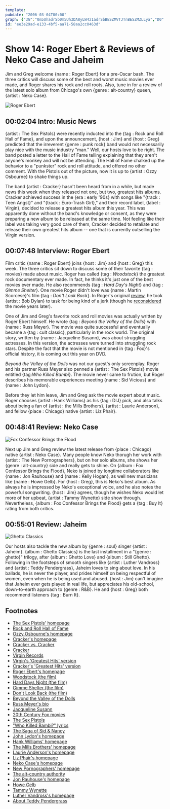 ```yaml
---
template: 
pubdate: "2006-03-04T00:00"
graph: {"3G":"0m5UhadrSb0m5Uh3DA8yLW4z1adrSbBESZMVTJTnBESZMZLLya","D0":"BEWyFX6cfdBEWyFBHm1GBEWyFsebB0BEWyFaeEbPBEWyFEqcCoBCYWQBEWyFBEWyFE7RVnBEWyFozT8D3tqvFBEWyFBEWyFmLKKxBEWyFEQPMZBEWyFGVnP3BEWyFBK116BEWyFqrDABBEWyFNfEVyBEWyFVjtkUBJOcLE7RVn3tqvFmLKKx7kGO5mLKKxQTZp4mLKKxEwSG1mLKKx0m5UhEQPMZ0m5UhjR8rr0m5UhP3JbrBK116GVnP3MOJ5zVjtkU","295":"YhyyUqoBuxqoBuxsK9zNXLY58qoBuxXLY58YhyyU97qipXLY58XLY58uePGGXLY58yryXnXLY58s2Mta97qipBHm1G97qipX6cfd","2JP":"BFxuTsH6J7BFxuTwmYLhBFxuTh5DpsBJmRSsH6J7ekL3hsH6J7UgzgFsH6J7h5DpssH6J7sH6J7wmYLhgMit6sH6J7BJmRSgMit6h5DpswmYLhX6cfdgMit6BHm1GgMit6"}
id: "ee3e29ad-e133-4bf5-aa71-58aa2cc0463d"
---
```






# Show 14: Roger Ebert & Reviews of Neko Case and Jaheim

Jim and Greg welcome {name : Roger Ebert} for a pre-Oscar bash. The three critics will discuss some of the best and worst music movies ever made, and Roger shares his rock and roll roots. Also, tune in for a review of the latest solo album from Chicago's own {genre : alt-country} queen, {artist : Neko Case}.

![Roger Ebert](https://static.soundopinions.org/images/2006/rogerebert.jpg)



## 00:02:04 Intro: Music News

{artist : The Sex Pistols} were recently inducted into the {tag : Rock and Roll Hall of Fame}, and upon the announcement, {host : Jim} and {host : Greg} predicted that the irreverent {genre : punk rock} band would not necessarily play nice with the music industry "man." Well, our hosts love to be right. The band posted a letter to the Hall of Fame telling explaining that they aren't anyone's monkey and will not be attending. The Hall of Fame chalked up the behavior to a "punkster" rock and roll attitude, and offered no other comment. With the Pistols out of the picture, now it is up to {artist : Ozzy Osbourne} to shake things up.

The band {artist : Cracker} hasn't been heard from in a while, but made news this week when they released not one, but two, greatest hits albums. Cracker achieved success in the {era : early '90s} with songs like "{track : Teen Angst}" and "{track : Euro-Trash Girl}," and their record label, {label : Virgin}, decided to release a greatest hits album this year. This was apparently done without the band's knowledge or consent, as they were preparing a new album to be released at the same time. Not feeling like their label was taking very good care of them, Cracker decided to retaliate and release their own greatest hits album -- one that is currently outselling the Virgin version.



## 00:07:48 Interview: Roger Ebert

Film critic {name : Roger Ebert} joins {host : Jim} and {host : Greg} this week. The three critics sit down to discuss some of their favorite {tag : movies} made about music. Roger has called {tag : *Woodstock*} the greatest rock documentary ever made. In fact, he thinks it's just one of the best movies ever made. He also recommends {tag : *Hard Day's Night*} and {tag : *Gimme Shelter*}. One movie Roger didn't love was {name : Martin Scorcese}'s film {tag : *Don't Look Back*}. In Roger's original [review](http://rogerebert.suntimes.com/apps/pbcs.dll/article?AID=/19680321/REVIEWS/803210301/1023), he took {artist : Bob Dylan} to task for being kind of a jerk (though he [reconsidered](http://rogerebert.suntimes.com/apps/pbcs.dll/article?AID=/19980501/REVIEWS/805010303/1023) the movie years later).

One of Jim and Greg's favorite rock and roll movies was actually written by Roger Ebert himself. He wrote {tag : *Beyond the Valley of the Dolls*} with {name : Russ Meyer}. The movie was quite successful and eventually became a {tag : cult classic}, particularly in the rock world. The original story, written by {name : Jacqueline Susann}, was about struggling actresses. In this version, the actresses were turned into struggling rock stars. Despite the fact that the movie is not mentioned in {tag : Fox}'s official history, it is coming out this year on DVD.

*Beyond the Valley of the Dolls* was not our guest's only screenplay. Roger and his partner Russ Meyer also penned a {artist : The Sex Pistols} movie entitled {tag:*Who Killed Bambi*}. The movie never came to frution, but Roger describes his memorable experiences meeting {name : Sid Vicious} and {name : John Lydon}.

Before they let him leave, Jim and Greg ask the movie expert about music. Roger chooses {artist : Hank Williams} as his {tag : DIJ} pick, and also talks about being a fan of {artist : the Mills Brothers}, {artist : Laurie Anderson}, and fellow {place : Chicago} native {artist : Liz Phair}.



## 00:48:41 Review: Neko Case

![Fox Confessor Brings the Flood](https://static.soundopinions.org/assets/14/2950.jpg)

Next up Jim and Greg review the latest release from {place : Chicago} native {artist : Neko Case}. Many people know Neko thorugh her work with {artist : The New Pornographers}, but on her solo albums, she shows her {genre : alt-country} side and really gets to shine. On {album : Fox Confessor Brings the Flood}, Neko is joined by longtime collaborators like {name : Jon Rauhouse} and {name : Kelly Hogan}, as well new musicians like {name : Howe Gelb}. For {host : Greg}, this is Neko's best album. As always he is impressed by Neko's exceptional voice, and he also notes the powerful songwriting. {host : Jim} agrees, though he wishes Neko would let more of her upbeat, {artist : Tammy Wynette} side show through. Nevertheless, {album : Fox Confessor Brings the Flood} gets a {tag : Buy It} rating from both critics.



## 00:55:01 Review: Jaheim

![Ghetto Classics](https://static.soundopinions.org/assets/14/2JP0.jpg)

Our hosts also tackle the new album by {genre : soul} singer {artist : Jaheim}. {album : Ghetto Classics} is the last installment in a "{genre : ghetto}" trilogy, after {album : Ghetto Love} and {album : Still Ghetto}. Following in the footsteps of smooth singers like {artist : Luther Vandross} and {artist : Teddy Pendergrass}, Jaheim loves to sing about love. In his ballads, he is never the player, and prides himself on being respectful of women, even when he is being used and abused. {host : Jim} can't imagine that Jaheim ever gets played in real life, but appreciates his old-school, down-to-earth approach to {genre : R&B}. He and {host : Greg} both recommend listeners {tag : Burn It}.



## Footnotes

- [The Sex Pistols' homepage](http://www.sex-pistols.net/)
- [Rock and Roll Hall of Fame](http://www.rockhall.com/)
- [Ozzy Osbourne's homepage](http://www.ozzynet.com/)
- [Cracker's homepage](http://www.crackersoul.com/)
- [Cracker vs. Cracker](http://featuresblogs.chicagotribune.com/entertainment_popmachine/2006/02/cracker_vs_crac.html)
- [Cracker](http://www.allmusic.com/cg/amg.dll?p=amg&token=ADFEAEE47C19DC4FA87520D69D3D4DC7FA7FFB07D063FD831F29461BDFBA3C54DD5F26B904A595CEAEF96AB679AFF962A0500ADBC0EC50ECBC1B&uid=CAW010603031657&sql=11:47jveau04xa7~T31)
- [Virgin Records](http://www.virginrecords.com/)
- [Virgin's 'Greatest Hits' version](http://www.pitchatent.com/Merchant2/merchant.mvc?Screen=PROD&Store_Code=01&Product_Code=cracker3&Category_Code=Cracker)
- [Cracker's 'Greatest Hits' version](http://www.amazon.com/gp/product/B000E5LEUG/ref=pd_bxgy_img_b/002-9278548-2607266?%5Fencoding=UTF8&v=glance&n=130)
- [Roger Ebert's homepage](http://www.rogerebert.com/)
- [Woodstock (the film)](http://www.imdb.com/title/tt0066580/?fr=c2l0ZT1kZnx0dD0xfGZiPXV8cG49MHxrdz0xfHNvdXJjZWlkPW1vemlsbGEtc2VhcmNofHE9d29vZHN0b2NrfGZ0PTF8bXg9MjB8bG09NTAwfGNvPTF8aHRtbD0xfG5tPTE_;fc=1;ft=25;fm=1)
- [Hard Days Night (the film)](http://www.imdb.com/title/tt0058182/?fr=c2l0ZT1kZnx0dD0xfGZiPXV8cG49MHxrdz0xfHNvdXJjZWlkPW1vemlsbGEtc2VhcmNofHE9aGFyZCBkYXkncyBuaWdodHxmdD0xfG14PTIwfGxtPTUwMHxjbz0xfGh0bWw9MXxubT0x;fc=1;ft=21;fm=1)
- [Gimme Shelter (the film)](http://www.imdb.com/title/tt0065780/?fr=c2l0ZT1kZnx0dD0xfGZiPXV8cG49MHxrdz0xfHNvdXJjZWlkPW1vemlsbGEtc2VhcmNofHE9Z2ltbWUgc2hlbHRlcnxmdD0xfG14PTIwfGxtPTUwMHxjbz0xfGh0bWw9MXxubT0x;fc=1;ft=23;fm=1)
- [Don't Look Back (the film)](http://www.amazon.com/gp/product/B000035P7X/002-9278548-2607266?v=glance&n=130)
- [Beyond the Valley of the Dolls](http://www.beyondthevalleyofthedolls.com/)
- [Russ Meyer's bio](http://www.imdb.com/name/nm0000540/)
- [Jacqueline Susann](http://en.wikipedia.org/wiki/Jacqueline_Susann)
- [20th Century Fox movies](http://www.foxmovies.com/)
- [The Sex Pistols](http://www.allmusic.com/cg/amg.dll?p=amg&token=ADFEAEE47C19DC4FA87520D69D3D4DC7FA7FFB07D063FD831F29461BDFBA3C54DD5F26B904A595CEAEFD6AB679AFF962A55B05D7CDE452FFCC1740&sql=11:dudyyl4jxpbb)
- ["Who Killed Bambi?" lyrics](http://www.plyrics.com/lyrics/sexpistols/whokilledbambi.html)
- [The Saga of Sid & Nancy](http://www.crimelibrary.com/notorious_murders/celebrity/sid_vicious/index.html)
- [John Lydon's homepage](http://www.johnlydon.com/)
- [Hank Williams' homepage](http://www.hankwilliams.com/)
- [The Mills Brothers' homepage](http://www.themillsbrothers.com/)
- [Laurie Anderson's homepage](http://www.laurieanderson.com/)
- [Liz Phair's homepage](http://www.lizphair.com/)
- [Neko Case's homepage](http://www.nekocase.com/)
- [New Pornographers' homepage](http://www.thenewpornographers.com/)
- [The alt-country authority](http://www.nodepression.net/)
- [Jon Rauhouse's homepage](http://www.jonrauhouse.com/)
- [Howe Gelb](http://www.allmusic.com/cg/amg.dll?p=amg&token=ADFEAEE47C19DC4FA87520D69D3D4DC7FA7FFB07D063FD831F29461BDFBA3C54DD5F26B904A595CEAEFD6AB679AFF962A55805D1CAE456FBCC0640&sql=11:wxa9kentjq7b)
- [Tammy Wynette](http://www.allmusic.com/cg/amg.dll?p=amg&token=ADFEAEE47C19DC4FA87520D69D3D4DC7FA7FFB07D063FD831F29461BDFBA3C54DD5F26B904A595CEAEFD6AB679AFF962A55805D7CAE455F8CC0640&sql=11:0udgylojxpzb)
- [Luther Vandross's homepage](http://www.luthervandross.com/)
- [About Teddy Pendergrass](http://www.soulwalking.co.uk/Teddy%20Pendergrass.html)